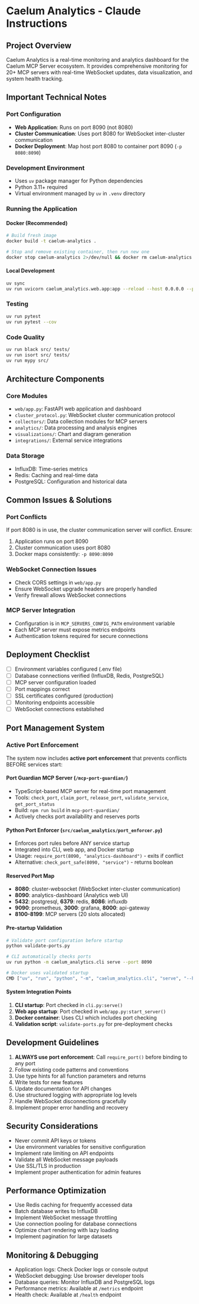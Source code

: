 # Caelum Analytics - Claude Instructions

## Project Overview
Caelum Analytics is a real-time monitoring and analytics dashboard for the Caelum MCP Server ecosystem. It provides comprehensive monitoring for 20+ MCP servers with real-time WebSocket updates, data visualization, and system health tracking.

## Important Technical Notes

### Port Configuration
- **Web Application**: Runs on port 8090 (not 8080)
- **Cluster Communication**: Uses port 8080 for WebSocket inter-cluster communication
- **Docker Deployment**: Map host port 8080 to container port 8090 (`-p 8080:8090`)

### Development Environment
- Uses `uv` package manager for Python dependencies
- Python 3.11+ required
- Virtual environment managed by `uv` in `.venv` directory

### Running the Application

#### Docker (Recommended)
```bash
# Build fresh image
docker build -t caelum-analytics .

# Stop and remove existing container, then run new one
docker stop caelum-analytics 2>/dev/null && docker rm caelum-analytics 2>/dev/null; docker run -d -p 8090:8090 --name caelum-analytics caelum-analytics
```

#### Local Development
```bash
uv sync
uv run uvicorn caelum_analytics.web.app:app --reload --host 0.0.0.0 --port 8090
```

### Testing
```bash
uv run pytest
uv run pytest --cov
```

### Code Quality
```bash
uv run black src/ tests/
uv run isort src/ tests/
uv run mypy src/
```

## Architecture Components

### Core Modules
- `web/app.py`: FastAPI web application and dashboard
- `cluster_protocol.py`: WebSocket cluster communication protocol
- `collectors/`: Data collection modules for MCP servers
- `analytics/`: Data processing and analysis engines
- `visualizations/`: Chart and diagram generation
- `integrations/`: External service integrations

### Data Storage
- InfluxDB: Time-series metrics
- Redis: Caching and real-time data
- PostgreSQL: Configuration and historical data

## Common Issues & Solutions

### Port Conflicts
If port 8080 is in use, the cluster communication server will conflict. Ensure:
1. Application runs on port 8090
2. Cluster communication uses port 8080
3. Docker maps consistently: `-p 8090:8090`

### WebSocket Connection Issues
- Check CORS settings in `web/app.py`
- Ensure WebSocket upgrade headers are properly handled
- Verify firewall allows WebSocket connections

### MCP Server Integration
- Configuration is in `MCP_SERVERS_CONFIG_PATH` environment variable
- Each MCP server must expose metrics endpoints
- Authentication tokens required for secure connections

## Deployment Checklist
- [ ] Environment variables configured (.env file)
- [ ] Database connections verified (InfluxDB, Redis, PostgreSQL)
- [ ] MCP server configuration loaded
- [ ] Port mappings correct
- [ ] SSL certificates configured (production)
- [ ] Monitoring endpoints accessible
- [ ] WebSocket connections established

## Port Management System

### Active Port Enforcement
The system now includes **active port enforcement** that prevents conflicts BEFORE services start:

#### Port Guardian MCP Server (`/mcp-port-guardian/`)
- TypeScript-based MCP server for real-time port management
- Tools: `check_port`, `claim_port`, `release_port`, `validate_service`, `get_port_status`
- Build: `npm run build` in `mcp-port-guardian/`
- Actively checks port availability and reserves ports

#### Python Port Enforcer (`src/caelum_analytics/port_enforcer.py`)
- Enforces port rules before ANY service startup
- Integrated into CLI, web app, and Docker startup
- Usage: `require_port(8090, "analytics-dashboard")` - exits if conflict
- Alternative: `check_port_safe(8090, "service")` - returns boolean

#### Reserved Port Map
- **8080**: cluster-websocket (WebSocket inter-cluster communication)
- **8090**: analytics-dashboard (Analytics web UI)
- **5432**: postgresql, **6379**: redis, **8086**: influxdb
- **9090**: prometheus, **3000**: grafana, **8000**: api-gateway
- **8100-8199**: MCP servers (20 slots allocated)

#### Pre-startup Validation
```bash
# Validate port configuration before startup
python validate-ports.py

# CLI automatically checks ports
uv run python -m caelum_analytics.cli serve --port 8090

# Docker uses validated startup
CMD ["uv", "run", "python", "-m", "caelum_analytics.cli", "serve", "--host", "0.0.0.0", "--port", "8090"]
```

#### System Integration Points
1. **CLI startup**: Port checked in `cli.py:serve()` 
2. **Web app startup**: Port checked in `web/app.py:start_server()`
3. **Docker container**: Uses CLI which includes port checking
4. **Validation script**: `validate-ports.py` for pre-deployment checks

## Development Guidelines
1. **ALWAYS use port enforcement**: Call `require_port()` before binding to any port
2. Follow existing code patterns and conventions
3. Use type hints for all function parameters and returns
4. Write tests for new features
5. Update documentation for API changes
6. Use structured logging with appropriate log levels
7. Handle WebSocket disconnections gracefully
8. Implement proper error handling and recovery

## Security Considerations
- Never commit API keys or tokens
- Use environment variables for sensitive configuration
- Implement rate limiting on API endpoints
- Validate all WebSocket message payloads
- Use SSL/TLS in production
- Implement proper authentication for admin features

## Performance Optimization
- Use Redis caching for frequently accessed data
- Batch database writes to InfluxDB
- Implement WebSocket message throttling
- Use connection pooling for database connections
- Optimize chart rendering with lazy loading
- Implement pagination for large datasets

## Monitoring & Debugging
- Application logs: Check Docker logs or console output
- WebSocket debugging: Use browser developer tools
- Database queries: Monitor InfluxDB and PostgreSQL logs
- Performance metrics: Available at `/metrics` endpoint
- Health check: Available at `/health` endpoint